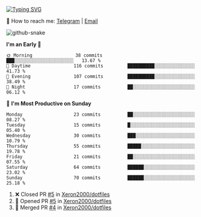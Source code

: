 [![Typing SVG](https://readme-typing-svg.demolab.com?font=Fira+Code&pause=1000&width=435&lines=%F0%9F%91%8B+Hi%2C+I'm+Xeron)](https://git.io/typing-svg)

📮️ How to reach me: [Telegram](https://t.me/Xeron23) | [Email](mailto:cw48565@gmail.com)

<picture>
  <source media="(prefers-color-scheme: dark)" srcset="https://github.com/Xeron2000/Xeron2000/blob/output/github-contribution-grid-snake-dark.svg" />
  <source media="(prefers-color-scheme: light)" srcset="https://github.com/Xeron2000/Xeron2000/blob/output/github-contribution-grid-snake.svg" />
  <img alt="github-snake" src="github-snake.svg" />
</picture>

<!--START_SECTION:waka-->
**I'm an Early 🐤** 

```text
🌞 Morning                38 commits          ███░░░░░░░░░░░░░░░░░░░░░░   13.67 % 
🌆 Daytime                116 commits         ██████████░░░░░░░░░░░░░░░   41.73 % 
🌃 Evening                107 commits         ██████████░░░░░░░░░░░░░░░   38.49 % 
🌙 Night                  17 commits          ██░░░░░░░░░░░░░░░░░░░░░░░   06.12 % 
```
📅 **I'm Most Productive on Sunday** 

```text
Monday                   23 commits          ██░░░░░░░░░░░░░░░░░░░░░░░   08.27 % 
Tuesday                  15 commits          █░░░░░░░░░░░░░░░░░░░░░░░░   05.40 % 
Wednesday                30 commits          ███░░░░░░░░░░░░░░░░░░░░░░   10.79 % 
Thursday                 55 commits          █████░░░░░░░░░░░░░░░░░░░░   19.78 % 
Friday                   21 commits          ██░░░░░░░░░░░░░░░░░░░░░░░   07.55 % 
Saturday                 64 commits          ██████░░░░░░░░░░░░░░░░░░░   23.02 % 
Sunday                   70 commits          ██████░░░░░░░░░░░░░░░░░░░   25.18 % 
```



<!--END_SECTION:waka-->

<!--START_SECTION:activity-->
1. ❌ Closed PR [#5](https://github.com/Xeron2000/dotfiles/pull/5) in [Xeron2000/dotfiles](https://github.com/Xeron2000/dotfiles)
2. 💪 Opened PR [#5](https://github.com/Xeron2000/dotfiles/pull/5) in [Xeron2000/dotfiles](https://github.com/Xeron2000/dotfiles)
3. 🎉 Merged PR [#4](https://github.com/Xeron2000/dotfiles/pull/4) in [Xeron2000/dotfiles](https://github.com/Xeron2000/dotfiles)
<!--END_SECTION:activity-->
